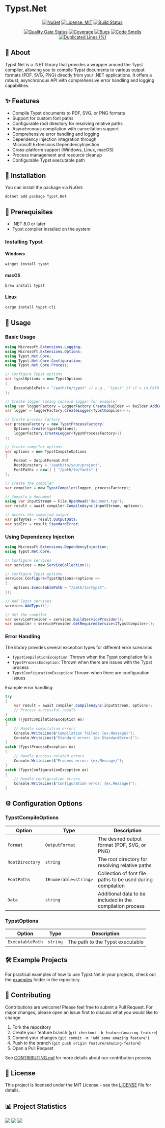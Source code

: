 # Typst.Net

<div align="center">

[![NuGet](https://img.shields.io/nuget/v/Typst.Net.Core.svg)](https://www.nuget.org/packages/Typst.Net.Core)
[![License: MIT](https://img.shields.io/badge/License-MIT-yellow.svg)](https://opensource.org/licenses/MIT)
[![Build Status](https://github.com/msnts/Typst.Net/actions/workflows/ci.yml/badge.svg)]()

</div>

<div align="center">

[![Quality Gate Status](https://sonarcloud.io/api/project_badges/measure?project=msnts_typst.net&metric=alert_status)](https://sonarcloud.io/summary/new_code?id=msnts_typst.net)
[![Coverage](https://sonarcloud.io/api/project_badges/measure?project=msnts_typst.net&metric=coverage)](https://sonarcloud.io/summary/new_code?id=msnts_typst.net)
[![Bugs](https://sonarcloud.io/api/project_badges/measure?project=msnts_typst.net&metric=bugs)](https://sonarcloud.io/summary/new_code?id=msnts_typst.net)
[![Code Smells](https://sonarcloud.io/api/project_badges/measure?project=msnts_typst.net&metric=code_smells)](https://sonarcloud.io/summary/new_code?id=msnts_typst.net)
[![Duplicated Lines (%)](https://sonarcloud.io/api/project_badges/measure?project=msnts_typst.net&metric=duplicated_lines_density)](https://sonarcloud.io/summary/new_code?id=msnts_typst.net)

</div>

## 📖 About

Typst.Net is a .NET library that provides a wrapper around the Typst compiler, allowing you to compile Typst documents to various output formats (PDF, SVG, PNG) directly from your .NET applications. It offers a robust, asynchronous API with comprehensive error handling and logging capabilities.

## ✨ Features

- Compile Typst documents to PDF, SVG, or PNG formats
- Support for custom font paths
- Configurable root directory for resolving relative paths
- Asynchronous compilation with cancellation support
- Comprehensive error handling and logging
- Dependency injection integration through Microsoft.Extensions.DependencyInjection
- Cross-platform support (Windows, Linux, macOS)
- Process management and resource cleanup
- Configurable Typst executable path

## 🚀 Installation

You can install the package via NuGet:

```bash
dotnet add package Typst.Net
```

## 🔧 Prerequisites

- .NET 8.0 or later
- Typst compiler installed on the system

### Installing Typst

#### Windows
```powershell
winget install typst
```

#### macOS
```bash
brew install typst
```

#### Linux
```bash
cargo install typst-cli
```

## 📝 Usage

### Basic Usage

```csharp
using Microsoft.Extensions.Logging;
using Microsoft.Extensions.Options;
using Typst.Net.Core;
using Typst.Net.Core.Configuration;
using Typst.Net.Core.Process;

// Configure Typst options
var typstOptions = new TypstOptions
{
    ExecutablePath = "/path/to/typst" // e.g., "typst" if it's in PATH
};

// Create logger (using console logger for example)
using var loggerFactory = LoggerFactory.Create(builder => builder.AddConsole());
var logger = loggerFactory.CreateLogger<TypstCompiler>();

// Create process factory
var processFactory = new TypstProcessFactory(
    Options.Create(typstOptions),
    loggerFactory.CreateLogger<TypstProcessFactory>()
);

// Create compiler options
var options = new TypstCompileOptions
{
    Format = OutputFormat.Pdf,
    RootDirectory = "/path/to/your/project",
    FontPaths = new[] { "/path/to/fonts" }
};

// Create the compiler
var compiler = new TypstCompiler(logger, processFactory);

// Compile a document
using var inputStream = File.OpenRead("document.typ");
var result = await compiler.CompileAsync(inputStream, options);

// Access the compiled output
var pdfBytes = result.OutputData;
var stdErr = result.StandardError;
```

### Using Dependency Injection

```csharp
using Microsoft.Extensions.DependencyInjection;
using Typst.Net.Core;

// Configure services
var services = new ServiceCollection();

// Configure Typst options
services.Configure<TypstOptions>(options =>
{
    options.ExecutablePath = "/path/to/typst";
});

// Add Typst services
services.AddTypst();

// Get the compiler
var serviceProvider = services.BuildServiceProvider();
var compiler = serviceProvider.GetRequiredService<ITypstCompiler>();
```

### Error Handling

The library provides several exception types for different error scenarios:

- `TypstCompilationException`: Thrown when the Typst compilation fails
- `TypstProcessException`: Thrown when there are issues with the Typst process
- `TypstConfigurationException`: Thrown when there are configuration issues

Example error handling:

```csharp
try
{
    var result = await compiler.CompileAsync(inputStream, options);
    // Process successful result
}
catch (TypstCompilationException ex)
{
    // Handle compilation errors
    Console.WriteLine($"Compilation failed: {ex.Message}");
    Console.WriteLine($"Standard error: {ex.StandardError}");
}
catch (TypstProcessException ex)
{
    // Handle process-related errors
    Console.WriteLine($"Process error: {ex.Message}");
}
catch (TypstConfigurationException ex)
{
    // Handle configuration errors
    Console.WriteLine($"Configuration error: {ex.Message}");
}
```

## ⚙️ Configuration Options

### TypstCompileOptions

| Option | Type | Description |
|--------|------|-------------|
| `Format` | `OutputFormat` | The desired output format (PDF, SVG, or PNG) |
| `RootDirectory` | `string` | The root directory for resolving relative paths |
| `FontPaths` | `IEnumerable<string>` | Collection of font file paths to be used during compilation |
| `Data` | `string` | Additional data to be included in the compilation process |

### TypstOptions

| Option | Type | Description |
|--------|------|-------------|
| `ExecutablePath` | `string` | The path to the Typst executable |

## 🛠️ Example Projects

For practical examples of how to use Typst.Net in your projects, check out the [examples](./examples) folder in the repository.

## 👥 Contributing

Contributions are welcome! Please feel free to submit a Pull Request. For major changes, please open an issue first to discuss what you would like to change.

1. Fork the repository
2. Create your feature branch (`git checkout -b feature/amazing-feature`)
3. Commit your changes (`git commit -m 'Add some amazing feature'`)
4. Push to the branch (`git push origin feature/amazing-feature`)
5. Open a Pull Request

See [CONTRIBUTING.md](CONTRIBUTING.md) for more details about our contribution process.

## 📄 License

This project is licensed under the MIT License - see the [LICENSE](LICENSE) file for details.

## 📊 Project Statistics

[![](https://img.shields.io/github/issues/msnts/Typst.Net)](https://github.com/msnts/Typst.Net/issues)
[![](https://img.shields.io/github/stars/msnts/Typst.Net)](https://github.com/msnts/Typst.Net/stargazers)
[![](https://img.shields.io/github/forks/msnts/Typst.Net)](https://github.com/msnts/Typst.Net/network/members)